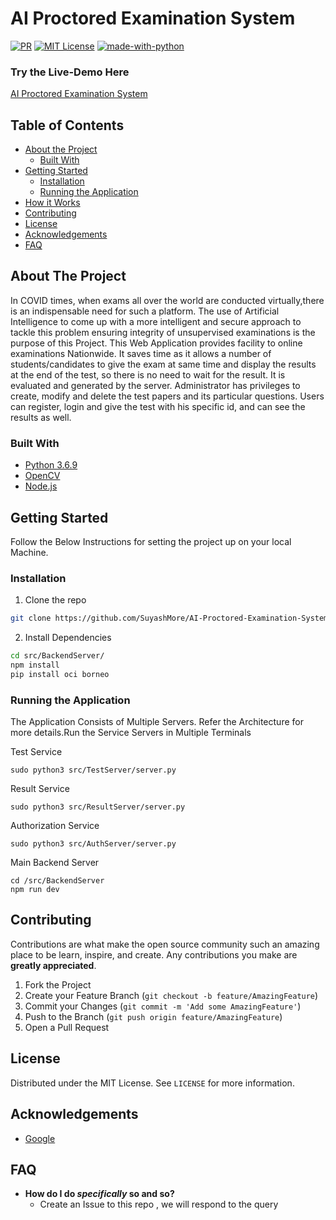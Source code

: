 # AI Proctored Examination System
[![PR](https://camo.githubusercontent.com/f96261621753dacf526590825b84f87ccb1db0e6/68747470733a2f2f696d672e736869656c64732e696f2f62616467652f5052732d77656c636f6d652d627269676874677265656e2e7376673f7374796c653d666c6174)][pullreq-url]
[![MIT License][license-shield]][license-url]
[![made-with-python](https://img.shields.io/badge/Made%20with-Python-1f425f.svg)](https://www.python.org/)


<!-- PROJECT LOGO -->
### Try the Live-Demo Here
[AI Proctored Examination System](http://140.238.162.141:5000/)

<!-- TABLE OF CONTENTS -->
## Table of Contents

* [About the Project](#about-the-project)
  * [Built With](#built-with)
* [Getting Started](#getting-started)
  * [Installation](#installation)
  * [Running the Application](#Running-the-Application)
* [How it Works](#Here's-how-it-works)
* [Contributing](#Contributing)
* [License](#license)
* [Acknowledgements](#acknowledgements)
* [FAQ](#faq)





<!-- ABOUT THE PROJECT -->
## About The Project

In COVID times, when exams all over the world are conducted virtually,there is an indispensable need for
such a platform. The use of Artificial Intelligence to come up with a more intelligent and secure approach to
tackle this problem ensuring integrity of unsupervised examinations is the purpose of this Project. This Web
Application provides facility to online examinations Nationwide. It saves time as it allows a number of
students/candidates to give the exam at same time and display the results at the end of the test, so there is no
need to wait for the result. It is evaluated and generated by the server. Administrator has privileges to create,
modify and delete the test papers and its particular questions. Users can register, login and give the test with
his specific id, and can see the results as well.


### Built With

* [Python 3.6.9](https://www.python.org/downloads/release/python-369/) 
* [OpenCV](https://opencv.org/)
* [Node.js](https://nodejs.org/en/)


<!-- GETTING STARTED -->
## Getting Started
Follow the Below Instructions for setting the project up on your local Machine.


### Installation

1. Clone the repo
```sh
git clone https://github.com/SuyashMore/AI-Proctored-Examination-System.git
```
2. Install Dependencies
```sh
cd src/BackendServer/
npm install
pip install oci borneo
```

### Running the Application

The Application Consists of Multiple Servers. Refer the Architecture for more details.Run the Service Servers in Multiple Terminals

Test Service
```
sudo python3 src/TestServer/server.py
```

Result Service
```
sudo python3 src/ResultServer/server.py
 ```

 Authorization Service
```
sudo python3 src/AuthServer/server.py
```

Main Backend Server
```
cd /src/BackendServer
npm run dev
```

<!-- CONTRIBUTING -->
## Contributing

Contributions are what make the open source community such an amazing place to be learn, inspire, and create. Any contributions you make are **greatly appreciated**.

1. Fork the Project
2. Create your Feature Branch (`git checkout -b feature/AmazingFeature`)
3. Commit your Changes (`git commit -m 'Add some AmazingFeature'`)
4. Push to the Branch (`git push origin feature/AmazingFeature`)
5. Open a Pull Request


<!-- LICENSE -->
## License

Distributed under the MIT License. See `LICENSE` for more information.

<!-- ACKNOWLEDGEMENTS -->
## Acknowledgements
* [Google](www.google.com)

## FAQ

- **How do I do *specifically* so and so?**
    - Create an Issue to this repo , we will respond to the query


<!-- MARKDOWN LINKS & IMAGES -->
<!-- https://www.markdownguide.org/basic-syntax/#reference-style-links -->
[contributors-shield]: https://img.shields.io/github/contributors/othneildrew/Best-README-Template.svg?style=flat-square
[contributors-url]: https://github.com/othneildrew/Best-README-Template/graphs/contributors
[forks-shield]: https://img.shields.io/github/forks/othneildrew/Best-README-Template.svg?style=flat-square
[forks-url]: https://github.com/othneildrew/Best-README-Template/network/members
[stars-shield]: https://img.shields.io/github/stars/othneildrew/Best-README-Template.svg?style=flat-square
[stars-url]: https://github.com/othneildrew/Best-README-Template/stargazers
[issues-shield]: https://img.shields.io/github/issues/othneildrew/Best-README-Template.svg?style=flat-square
[issues-url]: https://github.com/othneildrew/Best-README-Template/issues
[license-shield]: https://img.shields.io/github/license/othneildrew/Best-README-Template.svg?style=flat-square
[license-url]: https://github.com/othneildrew/Best-README-Template/blob/master/LICENSE.txt
[linkedin-shield]: https://img.shields.io/badge/-LinkedIn-black.svg?style=flat-square&logo=linkedin&colorB=555
[linkedin-url]: https://linkedin.com/in/othneildrew
[product-screenshot]: images/screenshot.png
[pullreq-url]:https://github.com/SuyashMore/MevonAI-Speech-Emotion-Recognition/pulls
